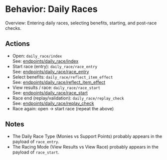 # Behavior: Daily Races

Overview: Entering daily races, selecting benefits, starting, and post-race checks.

## Actions

- Open: `daily_race/index`  
   See: [endpoints/daily_race/index](../endpoints/daily_race/index/README.md)
- Start race (entry): `daily_race/race_entry`  
   See: [endpoints/daily_race/race_entry](../endpoints/daily_race/race_entry/README.md)
- Select benefits: `daily_race/reflect_item_effect`  
   See: [endpoints/daily_race/reflect_item_effect](../endpoints/daily_race/reflect_item_effect/README.md)
- View results / race: `daily_race/race_start`  
   See: [endpoints/daily_race/race_start](../endpoints/daily_race/race_start/README.md)
- Race end (replay/validation): `daily_race/replay_check`  
   See: [endpoints/daily_race/replay_check](../endpoints/daily_race/replay_check/README.md)
- Race again: open → start race (repeat the above)

## Notes

- The Daily Race Type (Monies vs Support Points)
probably appears in the payload of `race_entry`.
- The Racing Mode (View Results vs View Race)
probably appears in the payload of `race_start`.
